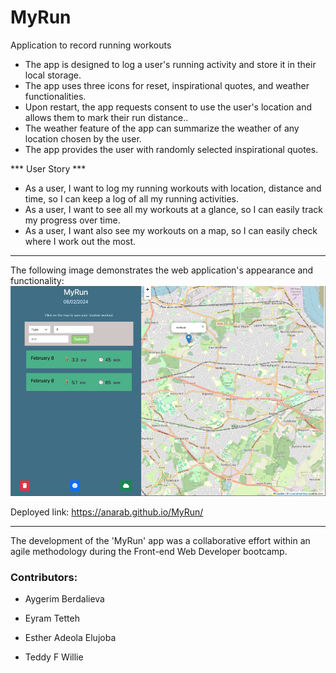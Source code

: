 # MyRun
Application to record running workouts

* The app is designed to log a user's running activity and store it in their local storage.
* The app uses three icons for reset, inspirational quotes, and weather functionalities.
* Upon restart, the app requests consent to use the user's location  and allows them to mark their run distance..
* The weather feature of the app can summarize the weather of any location chosen by the user.
* The app provides the user with randomly selected inspirational quotes.



*** User Story *** 
- As a user, I want to log my running workouts with location, distance and  time, so I can keep a log of all my running  activities. 
- As a user, I want to see all my workouts at a glance, so I can easily track my progress over time. 
- As a user, I want also see my workouts on a map, so I can easily check where I work out the most. 

----------------------------------

The following image demonstrates the web application's appearance and functionality:
 ![demo of app, map with sidebar to log running workouts](assets/MyRun_demo.png)

Deployed link: <https://anarab.github.io/MyRun/>

-------------------------------------------------------------------------
The development of the 'MyRun' app was a collaborative effort within an agile methodology during the Front-end Web Developer bootcamp.

### Contributors:
* Aygerim Berdalieva

* Eyram Tetteh
 
* Esther Adeola Elujoba
 
* Teddy F Willie

 



